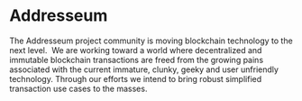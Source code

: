 # Addresseum
The Addresseum project community is moving blockchain technology to the next level.     We are working toward a world where decentralized and immutable blockchain transactions are freed from the growing pains associated with the current immature, clunky, geeky and user unfriendly technology.    Through our efforts we intend to bring robust simplified transaction use cases to the masses. 
